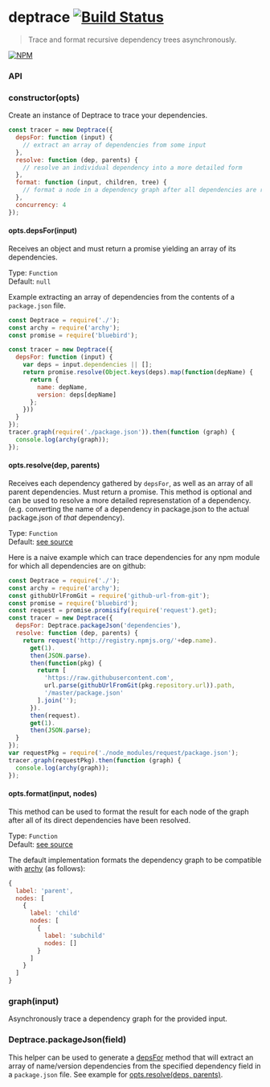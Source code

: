 # deptrace [![Build Status](https://secure.travis-ci.org/tkellen/node-deptrace.png)](http://travis-ci.org/tkellen/node-deptrace)
> Trace and format recursive dependency trees asynchronously.

[![NPM](https://nodei.co/npm/deptrace.png)](https://nodei.co/npm/deptrace/)

### API

### constructor(opts)

Create an instance of Deptrace to trace your dependencies.

```js
const tracer = new Deptrace({
  depsFor: function (input) {
    // extract an array of dependencies from some input
  },
  resolve: function (dep, parents) {
    // resolve an individual dependency into a more detailed form
  },
  format: function (input, children, tree) {
    // format a node in a dependency graph after all dependencies are resolved
  },
  concurrency: 4
});
```

#### opts.depsFor(input)

Receives an object and must return a promise yielding an array of its dependencies.

Type: `Function`  
Default: `null`

Example extracting an array of dependencies from the contents of a `package.json` file.
```js
const Deptrace = require('./');
const archy = require('archy');
const promise = require('bluebird');

const tracer = new Deptrace({
  depsFor: function (input) {
    var deps = input.dependencies || [];
    return promise.resolve(Object.keys(deps).map(function(depName) {
      return {
        name: depName,
        version: deps[depName]
      };  
    }))
  }
});
tracer.graph(require('./package.json')).then(function (graph) {
  console.log(archy(graph));
});
```

#### opts.resolve(dep, parents)

Receives each dependency gathered by `depsFor`, as well as an array of all parent dependencies.  Must return a promise.  This method is optional and can be used to resolve a more detailed represenstation of a dependency.  (e.g. converting the name of a dependency in package.json to the actual package.json of *that* dependency).

Type: `Function`  
Default: [see source](https://github.com/tkellen/node-deptrace/blob/master/index.js#L25-27)

Here is a naive example which can trace dependencies for any npm module for which all dependencies are on github:
```js
const Deptrace = require('./');
const archy = require('archy');
const githubUrlFromGit = require('github-url-from-git');
const promise = require('bluebird');
const request = promise.promisify(require('request').get);
const tracer = new Deptrace({
  depsFor: Deptrace.packageJson('dependencies'),
  resolve: function (dep, parents) {
    return request('http://registry.npmjs.org/'+dep.name).
      get(1).
      then(JSON.parse).
      then(function(pkg) {
        return [
          'https://raw.githubusercontent.com',
          url.parse(githubUrlFromGit(pkg.repository.url)).path,
          '/master/package.json'
        ].join('');
      }).
      then(request).
      get(1).
      then(JSON.parse);
  }
});
var requestPkg = require('./node_modules/request/package.json');
tracer.graph(requestPkg).then(function (graph) {
  console.log(archy(graph));
});
```

#### opts.format(input, nodes)

This method can be used to format the result for each node of the graph after all of its direct dependencies have been resolved.

Type: `Function`  
Default: [see source](https://github.com/tkellen/node-deptrace/blob/master/index.js#L30-35)

The default implementation formats the dependency graph to be compatible with [archy](https://github.com/substack/node-archy) (as follows):
```js
{
  label: 'parent',
  nodes: [
    {
      label: 'child'
      nodes: [
        {
          label: 'subchild'
          nodes: []
        }
      ]
    }
  ]
}
```

### graph(input)

Asynchronously trace a dependency graph for the provided input.

### Deptrace.packageJson(field)

This helper can be used to generate a [depsFor](#optsdepsforinput) method that will extract an array of name/version dependencies from the specified dependency field in a `package.json` file.  See example for [opts.resolve(deps, parents)](#optsresolvedep-parents).
